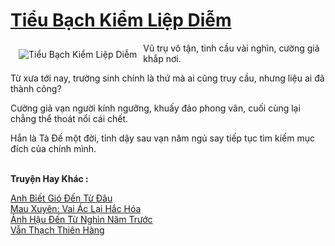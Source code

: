 <a href="https://utruyen.com/tieu-bach-kiem-liep-diem/17462/" title="Tiểu Bạch Kiểm Liệp Diễm"><h1>Tiểu Bạch Kiểm Liệp Diễm</h1></a><div style="display:table"><img align="right" style="float: left; padding: 10px;" src="https://utruyen.com/images/story/200x260/tieu-bach-kiem-liep-diem.jpg" alt="Tiểu Bạch Kiểm Liệp Diễm">Vũ trụ vô tận, tinh cầu vài nghìn, cường giả khắp nơi.<p></p>Từ xưa tới nay, trường sinh chính là thứ mà ai cũng truy cầu, nhưng liệu ai đã thành công?<p></p>Cường giả vạn người kính ngưỡng, khuấy đảo phong vân, cuối cùng lại chẳng thể thoát nổi cái chết.<p></p>Hắn là Tà Đế một đời, tỉnh dậy sau vạn năm ngủ say tiếp tục tìm kiếm mục đích của chính mình. </div><p><br><b>Truyện Hay Khác :</b></p><a href="https://utruyen.com/anh-biet-gio-den-tu-dau/1852/" alt="Anh Biết Gió Đến Từ Đâu">Anh Biết Gió Đến Từ Đâu</a><br/><a href="https://github.com/quanluxury/truyenhot/tree/master/truyenhay/17441/" alt="Mau Xuyên: Vai Ác Lại Hắc Hóa">Mau Xuyên: Vai Ác Lại Hắc Hóa</a><br/><a href="https://truyenngontinhay.wordpress.com/2019/10/03/anh-hau-den-tu-nghin-nam-truoc/" alt="Ảnh Hậu Đến Từ Nghìn Năm Trước">Ảnh Hậu Đến Từ Nghìn Năm Trước</a><br/><a href="https://dammyh.wordpress.com/2019/11/07/van-thach-thien-hang/" alt="Vẫn Thạch Thiên Hàng">Vẫn Thạch Thiên Hàng</a><br/>